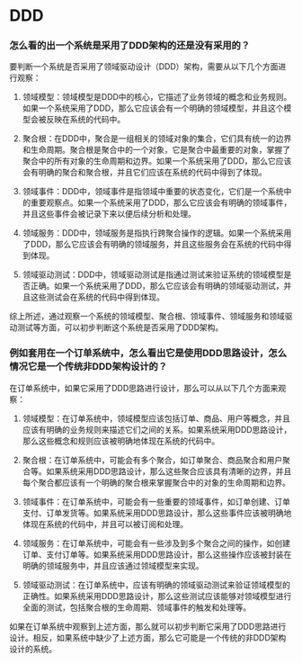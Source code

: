 # DDD

### 怎么看的出一个系统是采用了DDD架构的还是没有采用的？

要判断一个系统是否采用了领域驱动设计（DDD）架构，需要从以下几个方面进行观察：

1. 领域模型：领域模型是DDD中的核心，它描述了业务领域的概念和业务规则。如果一个系统采用了DDD，那么它应该会有一个明确的领域模型，并且这个模型会被反映在系统的代码中。

2. 聚合根：在DDD中，聚合是一组相关的领域对象的集合，它们具有统一的边界和生命周期。聚合根是聚合中的一个对象，它是聚合中最重要的对象，掌握了聚合中的所有对象的生命周期和边界。如果一个系统采用了DDD，那么它应该会有明确的聚合和聚合根，并且它们应该在系统的代码中得到了体现。

3. 领域事件：DDD中，领域事件是指领域中重要的状态变化，它们是一个系统中的重要观察点。如果一个系统采用了DDD，那么它应该会有明确的领域事件，并且这些事件会被记录下来以便后续分析和处理。

4. 领域服务：DDD中，领域服务是指执行跨聚合操作的逻辑。如果一个系统采用了DDD，那么它应该会有明确的领域服务，并且这些服务会在系统的代码中得到体现。

5. 领域驱动测试：DDD中，领域驱动测试是指通过测试来验证系统的领域模型是否正确。如果一个系统采用了DDD，那么它应该会有明确的领域驱动测试，并且这些测试会在系统的代码中得到体现。

综上所述，通过观察一个系统的领域模型、聚合根、领域事件、领域服务和领域驱动测试等方面，可以初步判断这个系统是否采用了DDD架构。

### 例如套用在一个订单系统中，怎么看出它是使用DDD思路设计，怎么情况它是一个传统非DDD架构设计的？

在订单系统中，如果它采用了DDD思路进行设计，那么可以从以下几个方面来观察：

1. 领域模型：在订单系统中，领域模型应该包括订单、商品、用户等概念，并且应该有明确的业务规则来描述它们之间的关系。如果系统采用DDD思路设计，那么这些概念和规则应该被明确地体现在系统的代码中。

2. 聚合根：在订单系统中，可能会有多个聚合，如订单聚合、商品聚合和用户聚合等。如果系统采用DDD思路设计，那么这些聚合应该具有清晰的边界，并且每个聚合都应该有一个明确的聚合根来掌握聚合中的对象的生命周期和边界。

3. 领域事件：在订单系统中，可能会有一些重要的领域事件，如订单创建、订单支付、订单发货等。如果系统采用DDD思路设计，那么这些事件应该被明确地体现在系统的代码中，并且可以被订阅和处理。

4. 领域服务：在订单系统中，可能会有一些涉及到多个聚合之间的操作，如创建订单、支付订单等。如果系统采用DDD思路设计，那么这些操作应该被封装在明确的领域服务中，并且应该通过领域模型来实现。

5. 领域驱动测试：在订单系统中，应该有明确的领域驱动测试来验证领域模型的正确性。如果系统采用DDD思路设计，那么这些测试应该能够对领域模型进行全面的测试，包括聚合根的生命周期、领域事件的触发和处理等。

如果在订单系统中观察到上述方面，那么就可以初步判断它采用了DDD思路进行设计。相反，如果系统中缺少了上述方面，那么它可能是一个传统的非DDD架构设计的系统。